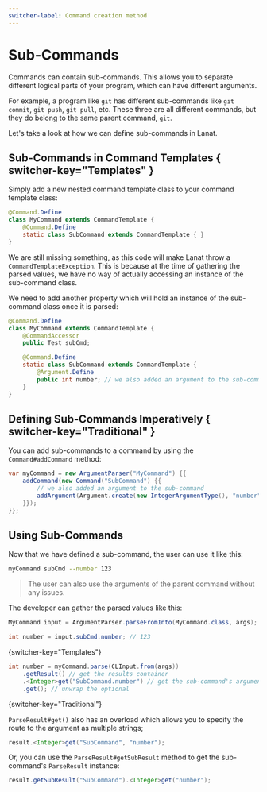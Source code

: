 ```yaml
---
switcher-label: Command creation method
---
```


# Sub-Commands

Commands can contain sub-commands. This allows you to separate different logical parts of your program, which can
have different arguments.

For example, a program like `git` has different sub-commands like `git commit`, `git push`, `git pull`, etc.
These three are all different commands, but they do belong to the same parent command, `git`.

Let's take a look at how we can define sub-commands in Lanat.


## Sub-Commands in Command Templates { switcher-key="Templates" }

Simply add a new nested command template class to your command template class:

````Java
@Command.Define
class MyCommand extends CommandTemplate {
	@Command.Define
	static class SubCommand extends CommandTemplate { }
}
````

We are still missing something, as this code will make Lanat throw a ``CommandTemplateException``.
This is because at the time of gathering the parsed values, we have no way of actually accessing an instance
of the sub-command class.

We need to add another property which will hold an instance of the sub-command class once it is parsed:

````Java
@Command.Define
class MyCommand extends CommandTemplate {
	@CommandAccessor
	public Test subCmd;

	@Command.Define
	static class SubCommand extends CommandTemplate {
		@Argument.Define
		public int number; // we also added an argument to the sub-command
	}
}
````


## Defining Sub-Commands Imperatively { switcher-key="Traditional" }

You can add sub-commands to a command by using the ``Command#addCommand`` method:

````Java
var myCommand = new ArgumentParser("MyCommand") {{
	addCommand(new Command("SubCommand") {{
		// we also added an argument to the sub-command
		addArgument(Argument.create(new IntegerArgumentType(), "number"));
	}});
}};
````


## Using Sub-Commands

Now that we have defined a sub-command, the user can use it like this:

````Bash
myCommand subCmd --number 123
````

> The user can also use the arguments of the parent command without any issues.

The developer can gather the parsed values like this:

````Java
MyCommand input = ArgumentParser.parseFromInto(MyCommand.class, args);

int number = input.subCmd.number; // 123
````
{switcher-key="Templates"}


````Java
int number = myCommand.parse(CLInput.from(args))
	.getResult() // get the results container
	.<Integer>get("SubCommand.number") // get the sub-command's argument value
	.get(); // unwrap the optional
````
{switcher-key="Traditional"}

<tip switcher-key="Traditional">

``ParseResult#get()`` also has an overload which allows you to specify the route to the argument as multiple strings;

```Java
result.<Integer>get("SubCommand", "number");
```

Or, you can use the ``ParseResult#getSubResult`` method to get the sub-command's ``ParseResult`` instance:

```Java
result.getSubResult("SubCommand").<Integer>get("number");
```

</tip>
